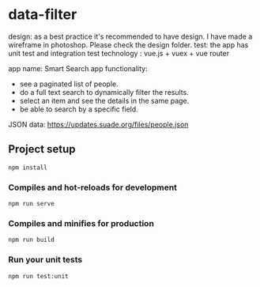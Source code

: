 # data-filter
design: as a best practice it's recommended to have design. I have made a wireframe in photoshop. Please check the design folder.
test: the app has unit test and integration test
technology : vue.js + vuex + vue router

app name: Smart Search
app functionality:
  - see a paginated list of people.
  - do a full text search to dynamically filter the results.
  - select an item and see the details in the same page.
  - be able to search by a specific field.

JSON data: https://updates.suade.org/files/people.json

## Project setup
```
npm install
```

### Compiles and hot-reloads for development
```
npm run serve
```

### Compiles and minifies for production
```
npm run build
```

### Run your unit tests
```
npm run test:unit
```